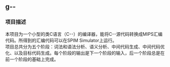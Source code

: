 ## g--

### 项目描述

本项目为一个小型的类C语言（C--）的编译器，能将C--源代码转换成MIPS汇编代码。所得到的汇编代码可以在SPIM Simulator上运行。  
项目总共分为五个阶段：词法和语法分析、语义分析、中间代码生成、中间代码优化、以及目标代码生成。每个阶段的输出是下一个阶段的输入，后一个阶段总是在前一个阶段的基础上完成。  